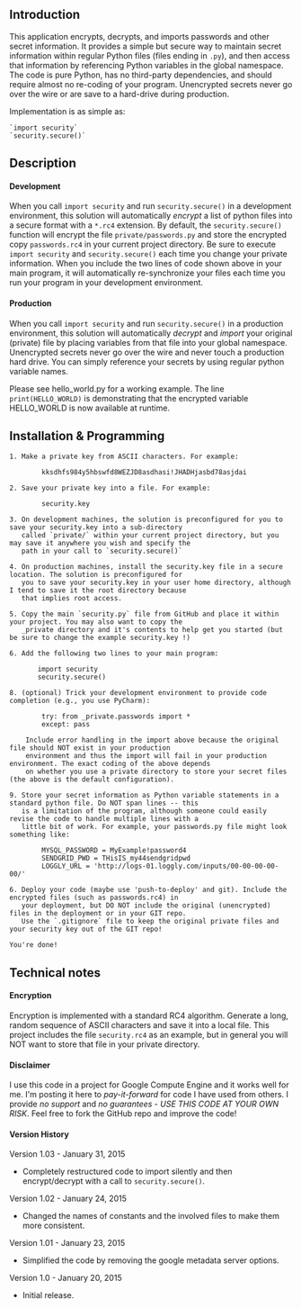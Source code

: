 ## Introduction

This application encrypts, decrypts, and imports passwords and other secret information. It provides a simple but secure 
way to maintain secret information within regular Python files (files ending in `.py`), and then access that information
by referencing Python variables in the global namespace. The code is pure Python, has no third-party dependencies, and 
should require almost no re-coding of your program. Unencrypted secrets never go over the wire or are save to a 
hard-drive during production.

Implementation is as simple as:
  
    `import security`
    `security.secure()`
    
    
## Description

#### Development

When you call `import security` and run `security.secure()` in a development environment, this solution will 
automatically *encrypt* a list of python files into a secure format with a `*.rc4` extension. By default, the 
`security.secure()` function will encrypt the file `private/passwords.py` and store the encrypted copy `passwords.rc4` 
in your current project directory. Be sure to execute `import security` and `security.secure()` each time you change 
your private information. When you include the two lines of code shown above in your main program, it will automatically 
re-synchronize your files each time you run your program in your development environment.
  
#### Production  
  
When you call `import security` and run `security.secure()` in a production environment, this solution will 
automatically *decrypt* and *import* your original (private) file by placing variables from that file into your
global namespace. Unencrypted secrets never go over the wire and never touch a production hard drive. You can simply 
reference your secrets by using regular python variable names. 

Please see hello_world.py for a working example. The line `print(HELLO_WORLD)` is demonstrating that the encrypted
variable HELLO_WORLD is now available at runtime. 
  
  
## Installation & Programming

    1. Make a private key from ASCII characters. For example:  
    
            kksdhfs984y5hbswfd8WEZJD8asdhasi!JHADHjasbd78asjdai 
          
    2. Save your private key into a file. For example:
    
            security.key
    
    3. On development machines, the solution is preconfigured for you to save your security.key into a sub-directory 
       called `private/` within your current project directory, but you may save it anywhere you wish and specify the 
       path in your call to `security.secure()`
        
    4. On production machines, install the security.key file in a secure location. The solution is preconfigured for 
       you to save your security.key in your user home directory, although I tend to save it the root directory because
       that implies root access.
              
    5. Copy the main `security.py` file from GitHub and place it within your project. You may also want to copy the
       _private directory and it's contents to help get you started (but be sure to change the example security.key !)
    
    6. Add the following two lines to your main program:  

           import security
           security.secure()
    
    8. (optional) Trick your development environment to provide code completion (e.g., you use PyCharm): 

            try: from _private.passwords import * 
            except: pass

        Include error handling in the import above because the original file should NOT exist in your production 
        environment and thus the import will fail in your production environment. The exact coding of the above depends 
        on whether you use a private directory to store your secret files (the above is the default configuration).

    9. Store your secret information as Python variable statements in a standard python file. Do NOT span lines -- this
       is a limitation of the program, although someone could easily revise the code to handle multiple lines with a
       little bit of work. For example, your passwords.py file might look something like:
         
            MYSQL_PASSWORD = MyExample!password4  
            SENDGRID_PWD = THisIS_my44sendgridpwd  
            LOGGLY_URL = 'http://logs-01.loggly.com/inputs/00-00-00-00-00/' 
        
    6. Deploy your code (maybe use 'push-to-deploy' and git). Include the encrypted files (such as passwords.rc4) in 
       your deployment, but DO NOT include the original (unencrypted) files in the deployment or in your GIT repo. 
       Use the `.gitignore` file to keep the original private files and your security key out of the GIT repo! 
       
    You're done!    
  
  
## Technical notes 
 
#### Encryption
  
Encryption is implemented with a standard RC4 algorithm. Generate a long, random sequence of ASCII characters and 
save it into a local file. This project includes the file `security.rc4` as an example, but in general you will NOT want
to store that file in your private directory.

#### Disclaimer

I use this code in a project for Google Compute Engine and it works well for me. I'm posting it here to 
*_pay-it-forward_* for code I have used from others. I provide *no support* and *no guarantees* - 
*USE THIS CODE AT YOUR OWN RISK*. Feel free to fork the GitHub repo and improve the code!
 
#### Version History

Version 1.03 - January 31, 2015

  * Completely restructured code to import silently and then encrypt/decrypt with a call to `security.secure()`.

Version 1.02 - January 24, 2015

  * Changed the names of constants and the involved files to make them more consistent.

Version 1.01 - January 23, 2015

  * Simplified the code by removing the google metadata server options.

Version 1.0 - January 20, 2015

  * Initial release.
